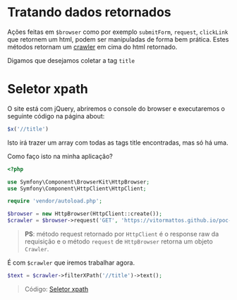 # Tratando dados retornados

Ações feitas em `$browser` como por exemplo `submitForm`, `request`, `clickLink` que retornem um html, podem ser manipuladas de forma bem prática. Estes métodos retornam um [crawler](https://symfony.com/doc/current/components/dom_crawler.html) em cima do html retornado.

Digamos que desejamos coletar a tag `title`

# Seletor xpath

O site está com jQuery, abriremos o console do browser e executaremos o seguinte código na página about:

```js
$x('//title')
```
Isto irá trazer um array com todas as tags title encontradas, mas só há uma.

Como faço isto na minha aplicação?
```php
<?php

use Symfony\Component\BrowserKit\HttpBrowser;
use Symfony\Component\HttpClient\HttpClient;

require 'vendor/autoload.php';

$browser = new HttpBrowser(HttpClient::create());
$crawler = $browser->request('GET', 'https://vitormattos.github.io/poc-lineageos-cellphone-list-statics');
```

> **PS**: método request retornado por `HttpClient`  é o response raw da requisição e o método `request` de `HttpBrowser` retorna um objeto `Crawler`.

É com `$crawler` que iremos trabalhar agora.

```php
$text = $crawler->filterXPath('//title')->text();
```

> Código: [Seletor xpath](/exercicio/06-seletor-xpath.php)